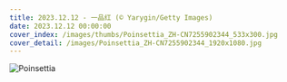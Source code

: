 ```yaml
---
title: 2023.12.12 - 一品红 (© Yarygin/Getty Images)
date: 2023.12.12 00:00:00
cover_index: /images/thumbs/Poinsettia_ZH-CN7255902344_533x300.jpg
cover_detail: /images/Poinsettia_ZH-CN7255902344_1920x1080.jpg
---
```


![Poinsettia](/images/Poinsettia_ZH-CN7255902344_1920x1080.jpg)
